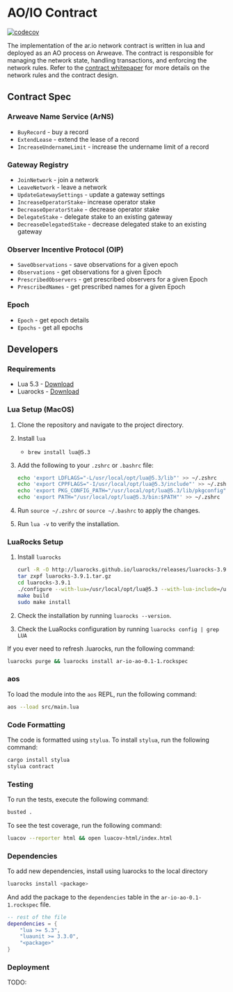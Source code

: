 # AO/IO Contract

[![codecov](https://codecov.io/github/ar-io/ao-pilot/graph/badge.svg?token=0VUJ3RH9X1)](https://codecov.io/github/ar-io/ao-pilot)

The implementation of the ar.io network contract is written in lua and deployed as an AO process on Arweave. The contract is responsible for managing the network state, handling transactions, and enforcing the network rules. Refer to the [contract whitepaper] for more details on the network rules and the contract design.

## Contract Spec

### Arweave Name Service (ArNS)

- `BuyRecord` - buy a record
- `ExtendLease` - extend the lease of a record
- `IncreaseUndernameLimit` - increase the undername limit of a record

### Gateway Registry

- `JoinNetwork` - join a network
- `LeaveNetwork` - leave a network
- `UpdateGatewaySettings` - update a gateway settings
- `IncreaseOperatorStake`- increase operator stake
- `DecreaseOperatorStake` - decrease operator stake
- `DelegateStake` - delegate stake to an existing gateway
- `DecreaseDelegatedStake` - decrease delegated stake to an existing gateway

### Observer Incentive Protocol (OIP)

- `SaveObservations` - save observations for a given epoch
- `Observations` - get observations for a given Epoch
- `PrescribedObservers` - get prescribed observers for a given Epoch
- `PrescribedNames` - get prescribed names for a given Epoch

### Epoch

- `Epoch` - get epoch details
- `Epochs` - get all epochs

## Developers

### Requirements

- Lua 5.3 - [Download](https://www.lua.org/download.html)
- Luarocks - [Download](https://luarocks.org/)

### Lua Setup (MacOS)

1. Clone the repository and navigate to the project directory.
1. Install `lua`
    - `brew install lua@5.3`
1. Add the following to your `.zshrc` or `.bashrc` file:

    ```bash
    echo 'export LDFLAGS="-L/usr/local/opt/lua@5.3/lib"' >> ~/.zshrc
    echo 'export CPPFLAGS="-I/usr/local/opt/lua@5.3/include"' >> ~/.zshrc
    echo 'export PKG_CONFIG_PATH="/usr/local/opt/lua@5.3/lib/pkgconfig"' >> ~/.zshrc
    echo 'export PATH="/usr/local/opt/lua@5.3/bin:$PATH"' >> ~/.zshrc
    ```

1. Run `source ~/.zshrc` or `source ~/.bashrc` to apply the changes.
1. Run `lua -v` to verify the installation.

### LuaRocks Setup

1. Install `luarocks`

    ```bash
    curl -R -O http://luarocks.github.io/luarocks/releases/luarocks-3.9.1.tar.gz
    tar zxpf luarocks-3.9.1.tar.gz
    cd luarocks-3.9.1
    ./configure --with-lua=/usr/local/opt/lua@5.3 --with-lua-include=/usr/local/opt/lua@5.3/include
    make build
    sudo make install
    ```

1. Check the installation by running `luarocks --version`.
1. Check the LuaRocks configuration by running `luarocks config | grep LUA`

If you ever need to refresh .luarocks, run the following command:

```sh
luarocks purge && luarocks install ar-io-ao-0.1-1.rockspec
```

### aos

To load the module into the `aos` REPL, run the following command:

```sh
aos --load src/main.lua
```

### Code Formatting

The code is formatted using `stylua`. To install `stylua`, run the following command:

```sh
cargo install stylua
stylua contract
```

### Testing

To run the tests, execute the following command:

```sh
busted .
```

To see the test coverage, run the following command:

```sh
luacov --reporter html && open luacov-html/index.html
```

### Dependencies

To add new dependencies, install using luarocks to the local directory

```sh
luarocks install <package>
```

And add the package to the `dependencies` table in the `ar-io-ao-0.1-1.rockspec` file.

```lua
-- rest of the file
dependencies = {
    "lua >= 5.3",
    "luaunit >= 3.3.0",
    "<package>"
}
```

### Deployment

TODO:

[contract whitepaper]: https://ar.io/whitepaper
